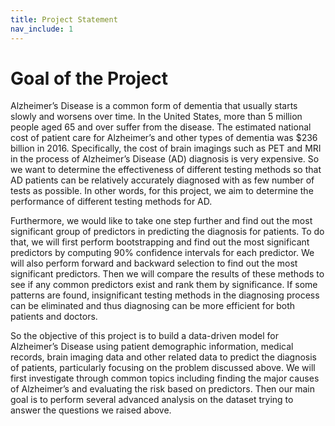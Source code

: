 ```yaml
---
title: Project Statement
nav_include: 1
---
```



# Goal of the Project

Alzheimer’s Disease is a common form of dementia that usually starts slowly and worsens over time. In the United States, more than 5 million people aged 65 and over suffer from the disease. The estimated national cost of patient care for Alzheimer’s and other types of dementia was $236 billion in 2016. Specifically, the cost of brain imagings such as PET and MRI in the process of Alzheimer’s Disease (AD) diagnosis is very expensive. So we want to determine the effectiveness of different testing methods so that AD patients can be relatively accurately diagnosed with as few number of tests as possible. In other words, for this project, we aim to determine the performance of different testing methods for AD.

Furthermore, we would like to take one step further and find out the most significant group of predictors in predicting the diagnosis for patients. To do that, we will first perform bootstrapping and find out the most significant predictors by computing 90% confidence intervals for each predictor. We will also perform forward and backward selection to find out the most significant predictors. Then we will compare the results of these methods to see if any common predictors exist and rank them by significance. If some patterns are found, insignificant testing methods in the diagnosing process can be eliminated and thus diagnosing can be more efficient for both patients and doctors.

So the objective of this project is to build a data-driven model for Alzheimer’s Disease using patient demographic information, medical records, brain imaging data and other related data to predict the diagnosis of patients, particularly focusing on the problem discussed above. We will first investigate through common topics including finding the major causes of Alzheimer’s and evaluating the risk based on predictors. Then our main goal is to perform several advanced analysis on the dataset trying to answer the questions we raised above.